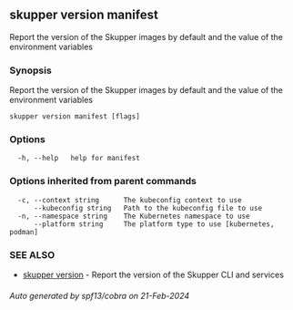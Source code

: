 ## skupper version manifest

Report the version of the Skupper images by default and the value of the environment variables

### Synopsis

Report the version of the Skupper images by default and the value of the environment variables

```
skupper version manifest [flags]
```

### Options

```
  -h, --help   help for manifest
```

### Options inherited from parent commands

```
  -c, --context string      The kubeconfig context to use
      --kubeconfig string   Path to the kubeconfig file to use
  -n, --namespace string    The Kubernetes namespace to use
      --platform string     The platform type to use [kubernetes, podman]
```

### SEE ALSO

* [skupper version](skupper_version.md)	 - Report the version of the Skupper CLI and services

###### Auto generated by spf13/cobra on 21-Feb-2024
